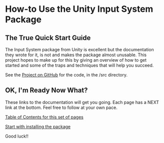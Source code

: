 # How-to Use the Unity Input System Package

## The True Quick Start Guide

The Input System package from Unity is excellent but the documentation they wrote for it, is not and makes the package almost unusable.
This project hopes to make up for this by giving an overview of how to get started and some of the traps and techniques that
will help you succeed.

See the [Project on GitHub](https://github.com/WazzaMo/howto-unity-input-system/) for the code, in the /src directory.

## OK, I'm Ready Now What?

These links to the documentation will get you going. Each page has a NEXT link at the bottom.
Feel free to follow at your own pace.

[Table of Contents for this set of pages](./documentation/00-getting-started.md)

[Start with installing the package](./documentation/01-installation.md)

Good luck!!
